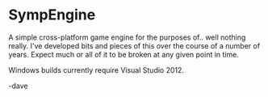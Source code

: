 # SympEngine

A simple cross-platform game engine for the purposes of.. well nothing really. I've developed bits and pieces of this over the course of a number of years. Expect much or all of it to be broken at any given point in time.

Windows builds currently require Visual Studio 2012.

-dave